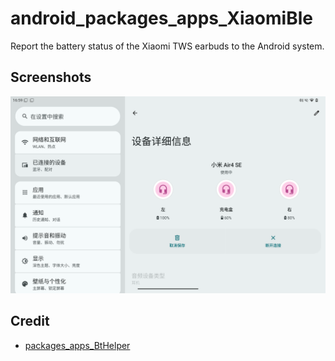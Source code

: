 # android_packages_apps_XiaomiBle

Report the battery status of the Xiaomi TWS earbuds to the Android system.

## Screenshots

![xiaomi tws](.assets/screenshot.png)

## Credit

* [packages_apps_BtHelper](https://github.com/TheParasiteProject/packages_apps_BtHelper)
